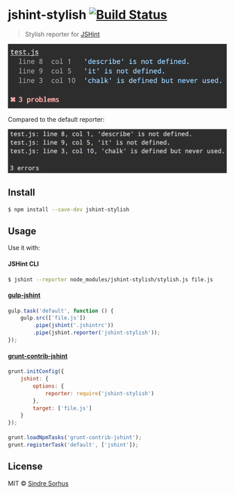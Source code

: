 # jshint-stylish [![Build Status](https://travis-ci.org/sindresorhus/jshint-stylish.svg?branch=master)](https://travis-ci.org/sindresorhus/jshint-stylish)

> Stylish reporter for [JSHint](https://github.com/jshint/jshint)

![screenshot](screenshot.png)

Compared to the default reporter:

![default reporter](screenshot-default-formatter.png)


## Install

```sh
$ npm install --save-dev jshint-stylish
```


## Usage

Use it with:

#### JSHint CLI

```sh
$ jshint --reporter node_modules/jshint-stylish/stylish.js file.js
```

#### [gulp-jshint](https://github.com/wearefractal/gulp-jshint)

```js
gulp.task('default', function () {
	gulp.src(['file.js'])
		.pipe(jshint('.jshintrc'))
		.pipe(jshint.reporter('jshint-stylish'));
});
```

#### [grunt-contrib-jshint](https://github.com/gruntjs/grunt-contrib-jshint)

```js
grunt.initConfig({
	jshint: {
		options: {
			reporter: require('jshint-stylish')
		},
		target: ['file.js']
	}
});

grunt.loadNpmTasks('grunt-contrib-jshint');
grunt.registerTask('default', ['jshint']);
```


## License

MIT © [Sindre Sorhus](http://sindresorhus.com)
